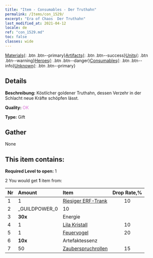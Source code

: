 ```yaml
---
title: "Item - Consumables - Der Truthahn"
permalink: /Items/con_1529/
excerpt: "Era of Chaos  Der Truthahn"
last_modified_at: 2021-04-12
locale: de
ref: "con_1529.md"
toc: false
classes: wide
---
```

 [Materials](/de/Items/){: .btn .btn--primary}[Artifacts](/de/Items/Artifacts/){: .btn .btn--success}[Units](/de/Items/Units/){: .btn .btn--warning}[Heroes](/de/Items/Heroes/){: .btn .btn--danger}[Consumables](/de/Items/Consumables/){: .btn .btn--info}[Unknown](/de/Items/Unknown/){: .btn .btn--primary}

## Details
 **Beschreibung:** Köstlicher goldener Truthahn, dessen Verzehr in der Schlacht neue Kräfte schöpfen lässt.

 **Quality:** <span style="color: #DA70D6">OK</span>

 **Type:** Gift

## Gather

  None

## This item contains:

 **Required Level to open:** 1

 2 You would get **1** item  from:

  | Nr | Amount |     Item    | Drop Rate,% |
  |:---|:-------|:------------|:---------:|
  | 1 | 1 | [Riesiger ERF-Trank](/de/Items/con_703/) | 10 | 
  | 2 | _GUILDPOWER_0 | 10 | 
  | 3 |  **30x** | Energie |  | 15 | 
  | 4 | 1 | [Lila Kristall](/de/Items/con_720/) | 10 | 
  | 5 | 1 | [Feuervogel](/de/Items/unt_268/) | 20 | 
  | 6 |  **10x** | Artefaktessenz |  | 20 | 
  | 7 | 50 | [Zauberspruchrollen](/de/Items/con_694/) | 15 | 
